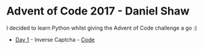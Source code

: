 # Advent of Code 2017 - Daniel Shaw

I decided to learn Python whilst giving the Advent of Code challenge a go :)

- [Day 1](http://adventofcode.com/2017/day/1) - Inverse Captcha - [Code](/Day1)
